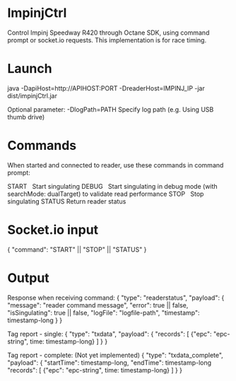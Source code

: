 # ImpinjCtrl

Control Impinj Speedway R420 through Octane SDK, using command prompt or socket.io requests. This implementation is for race timing.

Launch
===================
java -DapiHost=http://APIHOST:PORT -DreaderHost=IMPINJ_IP -jar dist/impinjCtrl.jar

Optional parameter:
-DlogPath=PATH      Specify log path (e.g. Using USB thumb drive)

Commands
===================
When started and connected to reader, use these commands in command prompt:

START   Start singulating
DEBUG   Start singulating in debug mode (with searchMode: dualTarget) to validate read performance
STOP    Stop singulating
STATUS  Return reader status

Socket.io input
===================
{
  "command": "START" || "STOP" || "STATUS"
}

Output
===================
Response when receiving command:
{
  "type": "readerstatus",
  "payload": {
    "message": "reader command message",
    "error": true || false,
    "isSingulating": true || false,
    "logFile": "logfile-path",
    "timestamp": timestamp-long
  }
}

Tag report - single:
{
  "type": "txdata",
  "payload": {
    "records": [
      {"epc": "epc-string", time: timestamp-long}
    ]
  }
}

Tag report - complete: (Not yet implemented)
{
  "type": "txdata_complete",
  "payload": {
    "startTime": timestamp-long,
    "endTime": timestamp-long
    "records": [
      {"epc": "epc-string", time: timestamp-long}
    ]
  }
}
